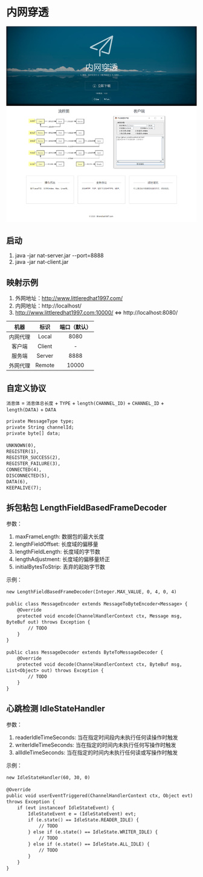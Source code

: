 # 内网穿透

![alt text](docs/home.png)

## 启动
1. java -jar nat-server.jar --port=8888
2. java -jar nat-client.jar

## 映射示例
1. 外网地址：http://www.littleredhat1997.com/
2. 内网地址：http://localhost/
3. http://www.littleredhat1997.com:10000/ <=> http://localhost:8080/

| 机器 | 标识 | 端口（默认） |
| :---: | :---: | :---: |
| 内网代理 | Local | 8080 |
| 客户端 | Client | - |
| 服务端 | Server | 8888 |
| 外网代理 | Remote | 10000 |

## 自定义协议
`消息体` = `消息体总长度` + `TYPE` + `length(CHANNEL_ID)` + `CHANNEL_ID` + `length(DATA)` + `DATA`
```
private MessageType type;
private String channelId;
private byte[] data;

UNKNOWN(0),
REGISTER(1),
REGISTER_SUCCESS(2),
REGISTER_FAILURE(3),
CONNECTED(4),
DISCONNECTED(5),
DATA(6),
KEEPALIVE(7);
```

## 拆包粘包 LengthFieldBasedFrameDecoder
参数：
1. maxFrameLength: 数据包的最大长度
2. lengthFieldOffset: 长度域的偏移量
3. lengthFieldLength: 长度域的字节数
4. lengthAdjustment: 长度域的偏移量矫正
5. initialBytesToStrip: 丢弃的起始字节数

示例：
```
new LengthFieldBasedFrameDecoder(Integer.MAX_VALUE, 0, 4, 0, 4)

public class MessageEncoder extends MessageToByteEncoder<Message> {
    @Override
    protected void encode(ChannelHandlerContext ctx, Message msg, ByteBuf out) throws Exception {
        // TODO
    }
}

public class MessageDecoder extends ByteToMessageDecoder {
    @Override
    protected void decode(ChannelHandlerContext ctx, ByteBuf msg, List<Object> out) throws Exception {
        // TODO
    }
}
```

## 心跳检测 IdleStateHandler
参数：
1. readerIdleTimeSeconds: 当在指定时间段内未执行任何读操作时触发
2. writerIdleTimeSeconds: 当在指定的时间内未执行任何写操作时触发
3. allIdleTimeSeconds: 当在指定的时间内未执行任何读或写操作时触发

示例：
```
new IdleStateHandler(60, 30, 0)

@Override
public void userEventTriggered(ChannelHandlerContext ctx, Object evt) throws Exception {
    if (evt instanceof IdleStateEvent) {
        IdleStateEvent e = (IdleStateEvent) evt;
        if (e.state() == IdleState.READER_IDLE) {
            // TODO
        } else if (e.state() == IdleState.WRITER_IDLE) {
            // TODO
        } else if (e.state() == IdleState.ALL_IDLE) {
            // TODO
        }
    }
}
```
